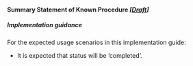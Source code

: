 #### Summary Statement of Known Procedure *[[Draft](http://hl7.org/fhir/stu3/valueset-publication-status.html)]*

##### Implementation guidance

For the expected usage scenarios in this implementation guide:

* It is expected that status will be ‘completed’.


